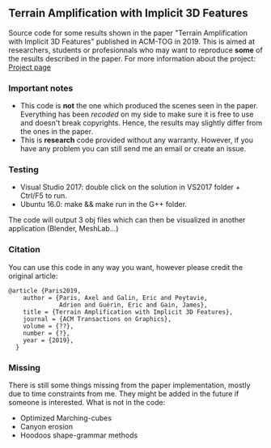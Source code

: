 ## Terrain Amplification with Implicit 3D Features
Source code for some results shown in the paper "Terrain Amplification with Implicit 3D Features" published in ACM-TOG in 2019. 
This is aimed at researchers, students or profesionnals who may want to reproduce **some** of the results described in the paper.
For more information about the project: [Project page](https://aparis69.github.io/projects/paris2019_3D.html)

### Important notes
* This code is **not** the one which produced the scenes seen in the paper. Everything has been *recoded* on my side to make sure it is free to use and doesn't break copyrights. 
Hence, the results may slightly differ from the ones in the paper.
* This is **research** code provided without any warranty. However, if you have any problem you can still send me an email or create an issue.

### Testing
* Visual Studio 2017: double click on the solution in VS2017 folder + Ctrl/F5 to run.
* Ubuntu 16.0: make && make run in the G++ folder.

The code will output 3 obj files which can then be visualized in another application (Blender, MeshLab...)

### Citation
You can use this code in any way you want, however please credit the original article:
```
@article {Paris2019,
    author = {Paris, Axel and Galin, Eric and Peytavie,
              Adrien and Guérin, Eric and Gain, James},
    title = {Terrain Amplification with Implicit 3D Features},
    journal = {ACM Transactions on Graphics},
    volume = {??},
    number = {?},
    year = {2019},
  }
```	

### Missing
There is still some things missing from the paper implementation, mostly due to time constraints from me. They might be added in the future if someone is interested. What is not in the code:
* Optimized Marching-cubes
* Canyon erosion
* Hoodoos shape-grammar methods
